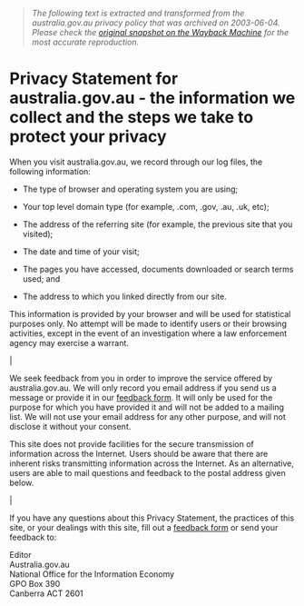 > *The following text is extracted and transformed from the australia.gov.au privacy policy that was archived on 2003-06-04. Please check the [original snapshot on the Wayback Machine](https://web.archive.org/web/20030604142209id_/http%3A//www.australia.gov.au/privacy.shtml) for the most accurate reproduction.*

# Privacy Statement for australia.gov.au - the information we collect and the steps we take to protect your privacy

When you visit australia.gov.au, we record through our log files, the following information:

  * The type of browser and operating system you are using;

  * Your top level domain type (for example, .com, .gov, .au, .uk, etc);

  * The address of the referring site (for example, the previous site that you visited);

  * The date and time of your visit;

  * The pages you have accessed, documents downloaded or search terms used; and

  * The address to which you linked directly from our site.




This information is provided by your browser and will be used for statistical purposes only. No attempt will be made to identify users or their browsing activities, except in the event of an investigation where a law enforcement agency may exercise a warrant.

| 

We seek feedback from you in order to improve the service offered by australia.gov.au. We will only record you email address if you send us a message or provide it in our [ feedback form](https://web.archive.org/web/20030604142209id_/http%3A//www.australia.gov.au/feedback.shtml "link to the feedback page"). It will only be used for the purpose for which you have provided it and will not be added to a mailing list. We will not use your email address for any other purpose, and will not disclose it without your consent.

This site does not provide facilities for the secure transmission of information across the Internet. Users should be aware that there are inherent risks transmitting information across the Internet. As an alternative, users are able to mail questions and feedback to the postal address given below.

| 

If you have any questions about this Privacy Statement, the practices of this site, or your dealings with this site, fill out a [ feedback form](https://web.archive.org/web/20030604142209id_/http%3A//www.australia.gov.au/feedback.shtml "link to the feedback page") or send your feedback to:

Editor  
Australia.gov.au  
National Office for the Information Economy  
GPO Box 390  
Canberra ACT 2601
